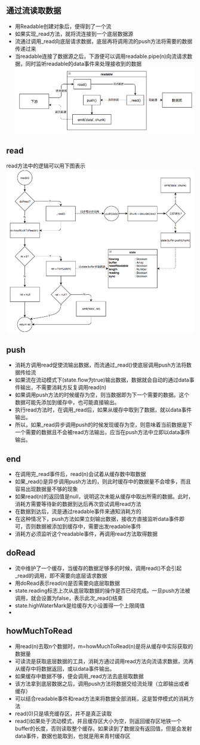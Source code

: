 ## 通过流读取数据
- 用Readable创建对象后，便得到了一个流
- 如果实现_read方法，就将流连接到一个底层数据源
- 流通过调用_read向底层请求数据，底层再将调用流的push方法将需要的数据传递过来
- 当readable连接了数据源之后，下游便可以调用readable.pipe(n)向流请求数据，同时监听readable的data事件来处理接收到的数据
![](./stream-how-data-comes-out.png)
## read
read方法中的逻辑可以用下图表示
![](./stream-read.png)

## push 
- 消耗方调用read促使流输出数据，而流通过_read()使底层调用push方法将数据传给流
- 如果流在流动模式下(state.flow为true)输出数据，数据就会自动的通过data事件输出，不需要消耗方反复调用read(n)
- 如果调用push方法的时候缓存为空，则当数据即为下一个需要的数据。这个数据可能先添加到缓存中，也可能直接输出。
- 执行read方法时，在调用_read后，如果从缓存中取到了数据，就以data事件输出。
- 所以，如果_read异步调用push的时候发现缓存为空，则意味着当前数据是下一个需要的数据且不会被read方法输出，应当在push方法中立即以data事件输出。

## end
- 在调用完_read事件后，read(n)会试着从缓存数中取数据
- 如果_read()是异步调用push方法的，则此时缓存中的数据量不会增多，而且容易出现数据量不够的现象
- 如果read(n)的返回值是null，说明这次未能从缓存中取出所需的数据。此时，消耗方需要等待新的数据到达后再次尝试调用read方法
- 在数据到达后，流是通过readable事件来通知消耗方的
- 在这种情况下，push方法如果立刻输出数据，接收方直接监听data事件即可，否则数据被添加到缓存中，需要出发readable事件
- 消耗方必须监听这个readable事件，再调用read方法取得数据

## doRead
- 流中维护了一个缓存，当缓存的数据足够多的时候，调用read()不会引起_read的调用，即不需要向底层请求数据
- 用doRead表示read(n)是否需要向底层取数据
- state.reading标志上次从底层取数据的操作是否已经完成。一旦push方法被调用，就会设置为false，表示此次_read()结束
- state.highWaterMark是给缓存大小设置得一个上限阈值
- 
## howMuchToRead
- 用read(n)去取n个数据时，m=howMuchToRead(n)是将从缓存中实际获取的数据量
- 可读流是获取底层数据的工具，消耗方通过调用read方法向流请求数据，流再从缓存中将数据返回，或以data事件输出。
- 如果缓存中数据不够，便会调用_read方法去底层取数据
- 该方法拿到底层数据之后，调用push方法将数据交给流处理（立即输出或者缓存）
- 可以结合readable事件和read方法来将数据全部消耗，这是暂停模式的消耗方法
- read(0)只是填充缓存区，并不是真正读取
- read()如果处于流动模式，并且缓存区大小为空，则返回缓存区地铁一个buffer的长度，否则读取整个缓存。如果读到了数据没有返回值，但是会发射data事件，数据也能取到，也就是用来青村缓存区
